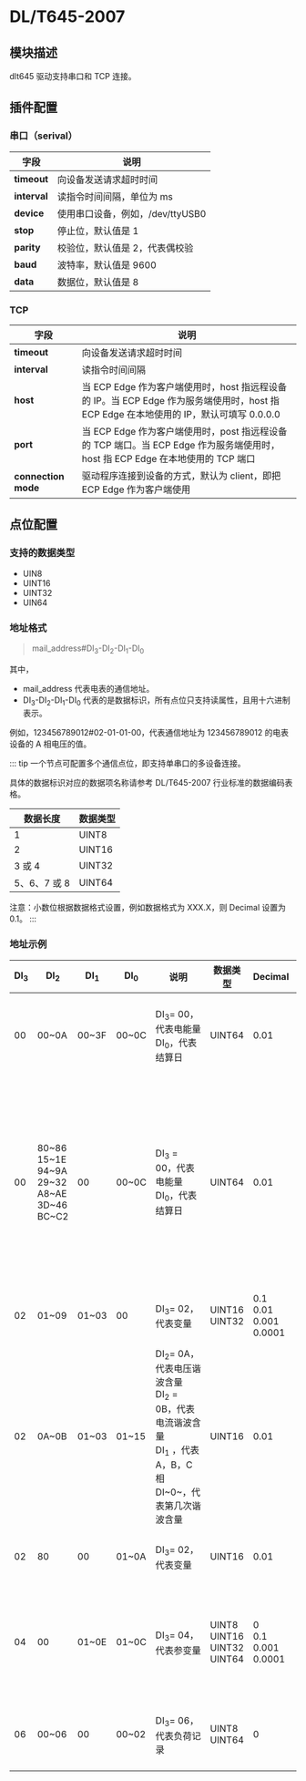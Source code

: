 # DL/T645-2007

## 模块描述

dlt645 驱动支持串口和 TCP 连接。

## 插件配置

### 串口（serival）

| 字段               | 说明                               |
| ----------------- | -------------------------------- |
| **timeout**       | 向设备发送请求超时时间               |
| **interval**      | 读指令时间间隔，单位为 ms            |
| **device**        | 使用串口设备，例如，/dev/ttyUSB0    |
| **stop**          | 停止位，默认值是 1                  |
| **parity**        | 校验位，默认值是 2，代表偶校验        |
| **baud**          | 波特率，默认值是 9600               |
| **data**          | 数据位，默认值是 8                  |

### TCP

| 字段                 | 说明                                                    |
| ------------------- | ------------------------------------------------------- |
| **timeout**         | 向设备发送请求超时时间               |
| **interval**        | 读指令时间间隔                      |
| **host**            | 当 ECP Edge 作为客户端使用时，host 指远程设备的 IP。当 ECP Edge 作为服务端使用时，host 指 ECP Edge 在本地使用的 IP，默认可填写 0.0.0.0 |
| **port**            | 当 ECP Edge 作为客户端使用时，post 指远程设备的 TCP 端口。当 ECP Edge 作为服务端使用时，host 指 ECP Edge 在本地使用的 TCP 端口 |
| **connection mode** | 驱动程序连接到设备的方式，默认为 client，即把 ECP Edge 作为客户端使用 |

## 点位配置
### 支持的数据类型

* UIN8
* UINT16
* UINT32
* UIN64

### 地址格式

> <span>mail_address#DI<sub>3</sub>-DI<sub>2</sub>-DI<sub>1</sub>-DI<sub>0</sub> </span>

其中，

* mail_address 代表电表的通信地址。
* DI<sub>3</sub>-DI<sub>2</sub>-DI<sub>1</sub>-DI<sub>0</sub> 代表的是数据标识，所有点位只支持读属性，且用十六进制表示。

例如，123456789012#02-01-01-00，代表通信地址为 123456789012 的电表设备的 A 相电压的值。

::: tip
一个节点可配置多个通信点位，即支持单串口的多设备连接。

具体的数据标识对应的数据项名称请参考 DL/T645-2007 行业标准的数据编码表格。

| 数据长度     | 数据类型 |
| ------------ | -------- |
| 1            | UINT8    |
| 2            | UINT16   |
| 3 或 4       | UINT32   |
| 5、6、7 或 8 | UINT64   |

注意：小数位根据数据格式设置，例如数据格式为 XXX.X，则 Decimal 设置为 0.1。
:::

### 地址示例

| DI<sub>3</sub> | DI<sub>2</sub>    | DI<sub>1</sub>   | DI<sub>0</sub>   | <div style="width:60pt">说明</div> | 数据类型 | Decimal | <div style="width:110pt">举例</div>               |
| -------------- | ----------------- | ---------------- | --------------- | -------------------------------- | ------- | --------- | ------------------------------------------------------------ |
| 00    | 00~0A  | 00~3F | 00~0C      | DI<sub>3</sub>= 00，代表电能量<br>DI<sub>0</sub>，代表结算日               | UINT64  | 0.01 | · 00-00-00-00 代表（当前）组合有功总电能<br>· 00-00-00-01 代表（上 1 结算日）组合有功总电能 |
| 00    | 80~86<br>15~1E<br/>94~9A<br/>29~32<br/>A8~AE<br>3D~46<br>BC~C2 | 00      | 00~0C   | DI<sub>3</sub> = 00，代表电能量<br>DI<sub>0</sub>，代表结算日                 | UINT64  | 0.01  | · 00-80-00-00 代表（当前）关联总电能<br>· 00-80-00-01 代表（上 1 结算日）关联总电能<br>· 00-15-00-01 代表（上 1 结算日）A 相正向有功电能<br>· 00-15-00-01 代表（上 2 结算日）A 相正向有功电能<br>· 00-29-00-02 代表（上 2 结算日）B 相正向有功电能 |
| 02    | 01~09   | 01~03  | 00                   | DI<sub>3</sub>= 02，代表变量                                 | UINT16<br>UINT32 | 0.1<br>0.01<br>0.001<br>0.0001 | · 02-01-01-00 代表 A 相电压<br>· 02-02-01-00 代表 A 相电流 |
| 02    | 0A~0B   | 01~03  | 01~15               | DI<sub>2</sub>= 0A，代表电压谐波含量<br>DI<sub>2</sub> = 0B，代表电流谐波含量<br>DI<sub>1</sub> ，代表 A，B，C 相<br> DI~0~，代表第几次谐波含量 | UINT16 |  0.01   | · 02-0A-01-01 代表 A 相电压 1 次谐波含量<br>· 02-0A-02-02 代表 B 相电压 2 次谐波含量<br>· 02-0B-01-01 代表 A 相电流 1 次谐波含量<br>· 02-0B-02-02 代表 B 相电流 2 次谐波含量 |
| 02    | 80        | 00       | 01~0A              | DI<sub>3</sub>= 02，代表变量     | UINT16    | 0.01 | · 02-80-00-01 代表零线电流 <br>· 02-80-00-02 代表电网频率 |
| 04    | 00        | 01~0E  | 01~0C              | DI<sub>3</sub>= 04，代表参变量   | UINT8<br>UINT16<br>UINT32<br>UINT64  | 0<br/>0.1<br>0.001<br>0.0001 | · 04-00-01-01 代表日期及时间<br>· 04-00-01-03 代表最大需量周期<br>· 04-00-04-01 代表通信地址<br>· 04-00-05-01 代表电表运行状态字 1 |
| 06    | 00~06   | 00       | 00~02              | DI<sub>3</sub>= 06，代表负荷记录  | UINT8<br>UINT64  | 0    | · 06-00-00-00 代表最早记录块<br>· 06-06-00-00 代表第 6 类负荷最早记录块 |
